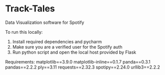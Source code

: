 # Track-Tales
Data Visualization software for Spotify

To run this locally:
1. Install required dependencies and pycharm
2. Make sure you are a verified user for the Spotify auth
3. Run python script and open the local host provided by Flask


Requirements:
matplotlib==3.9.0
matplotlib-inline==0.1.7
panda==0.3.1
pandas==2.2.2
ply==3.11
requests==2.32.3
spotipy==2.24.0
urllib3==2.2.2


